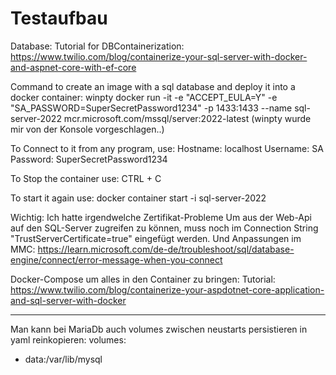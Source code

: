 # Testaufbau

Database:
Tutorial for DBContainerization: https://www.twilio.com/blog/containerize-your-sql-server-with-docker-and-aspnet-core-with-ef-core

Command to create an image with a sql database and deploy it into a docker container:
winpty docker run -it -e "ACCEPT_EULA=Y" -e "SA_PASSWORD=SuperSecretPassword1234" -p 1433:1433 --name sql-server-2022 mcr.microsoft.com/mssql/server:2022-latest
(winpty wurde mir von der Konsole vorgeschlagen..)

To Connect to it from any program, use:
Hostname: localhost
Username: SA
Password: SuperSecretPassword1234

To Stop the container use:
CTRL + C

To start it again use:
docker container start -i sql-server-2022

Wichtig:
Ich hatte irgendwelche Zertifikat-Probleme
Um aus der Web-Api auf den SQL-Server zugreifen zu können, muss noch im Connection String "TrustServerCertificate=true" eingefügt werden.
Und Anpassungen im MMC: https://learn.microsoft.com/de-de/troubleshoot/sql/database-engine/connect/error-message-when-you-connect

Docker-Compose um alles in den Container zu bringen:
Tutorial:
https://www.twilio.com/blog/containerize-your-aspdotnet-core-application-and-sql-server-with-docker

---------------------------------------------
Man kann bei MariaDb auch volumes zwischen neustarts persistieren
in yaml reinkopieren:
volumes:
  - data:/var/lib/mysql